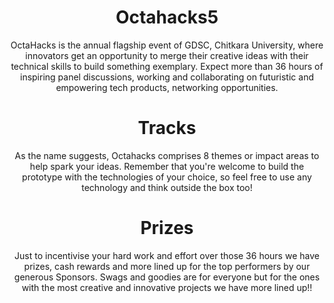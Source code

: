 <p align="center"> <h1 align="center">Octahacks5</h1></p>
<p align="center">OctaHacks is the annual flagship event of GDSC, Chitkara University, where innovators get an opportunity
to merge their creative ideas with their technical skills to build something exemplary. Expect more than 36
hours of inspiring panel discussions, working and collaborating on futuristic and empowering tech products,
networking opportunities.</p>

<p align="center"> <h1 align="center">Tracks</h1></p>
<p align="center">As the name suggests, Octahacks comprises 8 themes or impact areas to help spark your ideas. Remember that you're welcome to build the prototype with the technologies of your
choice, so feel free to use any technology and think outside the box too!</p>

<p align="center"> <h1 align="center">Prizes</h1></p>
<p align="center">Just to incentivise your hard work and effort over those 36 hours we have prizes, cash rewards and more lined up for the top performers by our generous Sponsors. Swags and goodies are
for everyone but for the ones with the most creative and innovative projects we have more lined up!!</p>


